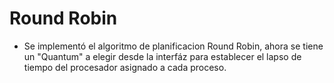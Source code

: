 # Round Robin
- Se implementó el algoritmo de planificacion Round Robin, ahora se tiene un "Quantum" a elegir desde la interfáz para establecer el lapso de tiempo del procesador asignado a cada proceso.
